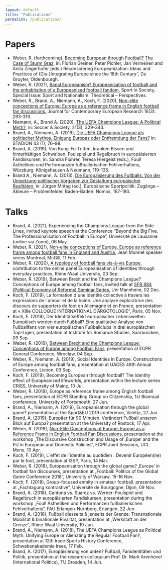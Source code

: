 ```yaml
---
layout: default
title: "Publications"
permalink: /publications/
---
```


# Papers

- Weber, R. (forthcoming), [Becoming European through Football? The Case of Sturm Graz](https://papers.ssrn.com/sol3/papers.cfm?abstract_id=3801041), in: Florian Greiner, Peter Pichler, Jan Vermeiren and Anita Ziegerhofer (eds.) Reconsidering Europeanization: Ideas and Practices of (Dis-)Integrating Europe since the 18th Century“, De Gruyter, Oldenbourgh.
- Weber, R. (2021), [Banal Europeanism? Europeanisation of football and the enhabitation of a Europeanised football fandom](https://www.tandfonline.com/doi/full/10.1080/17430437.2021.1893697). Sport in Society, Special Issue: Sport and Nationalism: Theoretical – Perspectives.
- Weber, R., Brand, A., Niemann, A., Koch, F. (2020), [Non-elite conceptions of Europe: Europe as a reference frame in English football fan discussions.](https://doi.org/10.30950/jcer.v16i3.1089) Journal for Contemporary European Research 16(3): 293-319.
- Niemann, A., Brand A. (2020), [The UEFA Champions League: A Political Myth?](https://doi.org/10.1080/14660970.2019.1653859), in: Soccer & Society, 21(3), 329-343.
- Brand, A., Niemann, A. (2019), [Die UEFA Champions League als politischer Mythos. Einigung Europas oder Entfremdung der Fans?](https://doi.org/10.5771/0172-4029-2019-1-76) in: STADION 43 (1), 76–98.
- Brand, A. (2019), Von Kung-Fu-Tritten, kranken Bissen und hinterhältigen Schwalben. Foulspiel und Regelbruch in europäisierten Fandiskursen, in: Sandra Fluhrer, Teresa Hiergeist (eds.), Foul! Ästhetiken und Performanzen fußballerischen Fehlverhaltens, Würzburg: Königshausen & Neumann, 119-135.
- Brand A., Niemann, A. (2018), [Die Europäisierung des Fußballs: Von der Umsetzung politischer Vorgaben zur Gestaltung europäischer Realitäten](https://www.nomos-elibrary.de/10.5771/9783845243702-167/die-europaeisierung-des-fussballs-von-der-umsetzung-politischer-vorgaben-zur-gestaltung-europaeischer-realitaeten?page=1), in: Jürgen Mittag (ed.), Europäische Sportpolitik: Zugänge – Akteure – Problemfelder, Baden-Baden: Nomos, 167-180.

# Talks 

- Brand, A. (2021), Experiencing the Champions League from the Side Lines, invited keynote speech at the Conference “Beyond the Big Five. The Professionalisation of Football in Europe”, Université de Lausanne (online via Zoom), 06 May.
- Weber, R. (2021), [Non-elite conceptions of Europe. Europe as reference frame among football fans in England and Austria](https://www.youtube.com/watch?v=kxIbBtn7ZQs), Jean Monnet speaker series Montreal, McGill, 11 Feb.
- Weber, R. (2020), [A typology of football fans vis-á-vis Europe](/files/Presentation_OnlinePanel_Weber.pdf), contribution to the online panel Europeanisation of identities through everyday practices, Rhine-Waal University, 03 Sep.
- Weber, R. (2019), Between Brexit and the Champions League?  Conceptions of Europe among football fans, invited talk at [SFB 884 (Political Economy of Reforms) Seminar Series](https://reforms.uni-mannheim.de/ionas/sowi/reforms/events/sfb_seminar_series/previous_talks/), Uni Mannheim, 02 Dec.
- Koch, F. (2019), La formation d´une identité collective à travers les expressions de l´amour et de la haine. Une analyse exploratrice des discours de supporters de foot en Allemagne et en France, presentation at « XIIIe COLLOQUE INTERNATIONAL D’ARGOTOLOGIE“, Paris, 05 Nov.
- Koch, F. (2019), Der Identitätseffekt europäischer Lebenswelten: Europäisch werden durch Fußball? Eine qualitative Analyse von Fußballfans von vier europäischen Fußballclubs in drei europäischen Top-Ligen, presentation at Institute for Romance Studies, Saarbrücken, 09 Sep.
- Weber, R. (2019), [Between Brexit and the Champions League: Conceptions of Europe among Football Fans](https://ecpr.eu/Events/Event/PaperDetails/45085), presentation at ECPR General Conference, Wroclaw, 04 Sep.
- Weber, R., Niemann, A. (2019), Social Identities in Europe. Constructions of Europe among football fans, presentation at UACES 49th Annual Conference, Lisbon, 03 Sep.
- Koch, F. (2019), Becoming European through football? The identity effect of Europeanised lifeworlds, presentation within the lecture series CRiSS, University of Mainz, 10 Jul.
- Weber, R. (2019), Europe as reference frame among English football fans, presentation at ECPR Standing Group on Citizenship, 1st Biannual conference, University of Portsmouth, 27 Jun.
- Brand, A., Niemann, A. (2019), Europeanisation through the global game? presentation at the Sport&EU 2019 conference, Valetta, 27 Jun.
- Brand, A. (2019), Europäer für 90 Minuten. Verändert Fußball unseren Blick auf Europa? presentation at the University of Rostock, 17 Apr.
- Weber, R. (2019), [Non-Elite Conceptions of Europe: Europe as a Reference Frame in English Football Fan Discussions](https://ecpr.eu/Events/Event/PaperDetails/43344), presentation at the workshop „The Discursive Construction and Usage of ‚Europe‘ and the EU in European and Domestic Policies“, ECPR Joint Sessions, UCL Mons, 10 Apr.
- Koch, F. (2019), L´effet de l´identité au quotidien : Devenir Européen(ne) par le foot, presentation at I3SP, Paris, 14 Mar.
- Weber, R. (2018), Europeanisation through the global game? ‚Europe‘ in football fan discourses, presentation at „Football: Politics of the Global Game Conference 2018“, University of Warsaw, 15-16 Nov.
- Koch, F. (2018), Group-focused enmity in amateur football. presentation at „Fachtagung kontrastive“, Université de Bourgogne, Dijon, 09 Nov.
- Brand, A. (2018), Cantona vs. Suarez vs. Werner: Foulspiel und Regelbruch in europäisierten Fandiskursen, presentation during the workshop „Foul! Ästhetiken und Performanzen fußballerischen Fehlverhaltens“, FAU Erlangen-Nürnberg, Erlangen, 22 Jun.
- Brand, A. (2018), Fußball diesseits & jenseits der Grenze: Transnationale Mobilität & binationale Rivalität, presentation at „Werkstatt an der Grenze“, Rhine-Waal University, 19 Jun.
- Brand, A., Niemann, A. (2018), The UEFA Champions League as Political Myth: Unifying Europe or Alienating the Regular Football Fan?, presentation at 12th Irsee Sports History Conference, Schwabenakademie Irsee, 17 Feb.
- Brand, A. (2017), Europäisierung von unten? Fußball, Fanidentitäten und Politik, presentation at the research colloquium Prof. Dr. Mark Arenhövel (International Politics), TU Dresden, 14 Jun.
